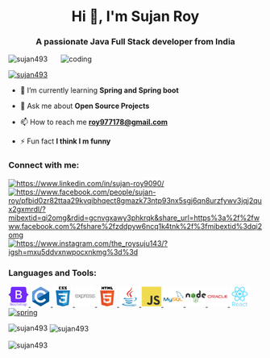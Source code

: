 <h1 align="center">Hi 👋, I'm Sujan Roy</h1>
<h3 align="center">A passionate Java Full Stack developer from India</h3>
<img align="right" alt="coding" width="400" src="https://raw.githubusercontent.com/PolarBearGG/PolarBearGG/master/web-developer.gif">

<p align="left"> <img src="https://komarev.com/ghpvc/?username=sujan493&label=Profile%20views&color=0e75b6&style=flat" alt="sujan493" /> </p>

<p align="left"> <a href="https://github.com/ryo-ma/github-profile-trophy"><img src="https://github-profile-trophy.vercel.app/?username=sujan493" alt="sujan493" /></a> </p>

- 🌱 I’m currently learning **Spring and Spring boot**

- 💬 Ask me about **Open Source Projects**

- 📫 How to reach me **roy977178@gmail.com**

- ⚡ Fun fact **I think I m funny**

<h3 align="left">Connect with me:</h3>
<p align="left">
<a href="https://linkedin.com/in/https://www.linkedin.com/in/sujan-roy9090/" target="blank"><img align="center" src="https://raw.githubusercontent.com/rahuldkjain/github-profile-readme-generator/master/src/images/icons/Social/linked-in-alt.svg" alt="https://www.linkedin.com/in/sujan-roy9090/" height="30" width="40" /></a>
<a href="https://fb.com/https://www.facebook.com/people/sujan-roy/pfbid0zr82ttaa29kvqibhqect8gmazk73ntp93nx5sgj6qn8urzfywv3jqj2qux2gxmrdl/?mibextid=qi2omg&rdid=gcnvgxawy3phkrqk&share_url=https%3a%2f%2fwww.facebook.com%2fshare%2fzddpyw6ncq1k4tnk%2f%3fmibextid%3dqi2omg" target="blank"><img align="center" src="https://raw.githubusercontent.com/rahuldkjain/github-profile-readme-generator/master/src/images/icons/Social/facebook.svg" alt="https://www.facebook.com/people/sujan-roy/pfbid0zr82ttaa29kvqibhqect8gmazk73ntp93nx5sgj6qn8urzfywv3jqj2qux2gxmrdl/?mibextid=qi2omg&rdid=gcnvgxawy3phkrqk&share_url=https%3a%2f%2fwww.facebook.com%2fshare%2fzddpyw6ncq1k4tnk%2f%3fmibextid%3dqi2omg" height="30" width="40" /></a>
<a href="https://instagram.com/https://www.instagram.com/the_roysuju143/?igsh=mxu5ddvxnwpocxnkmg%3d%3d" target="blank"><img align="center" src="https://raw.githubusercontent.com/rahuldkjain/github-profile-readme-generator/master/src/images/icons/Social/instagram.svg" alt="https://www.instagram.com/the_roysuju143/?igsh=mxu5ddvxnwpocxnkmg%3d%3d" height="30" width="40" /></a>
</p>

<h3 align="left">Languages and Tools:</h3>
<p align="left"> <a href="https://getbootstrap.com" target="_blank" rel="noreferrer"> <img src="https://raw.githubusercontent.com/devicons/devicon/master/icons/bootstrap/bootstrap-plain-wordmark.svg" alt="bootstrap" width="40" height="40"/> </a> <a href="https://www.cprogramming.com/" target="_blank" rel="noreferrer"> <img src="https://raw.githubusercontent.com/devicons/devicon/master/icons/c/c-original.svg" alt="c" width="40" height="40"/> </a> <a href="https://www.w3schools.com/css/" target="_blank" rel="noreferrer"> <img src="https://raw.githubusercontent.com/devicons/devicon/master/icons/css3/css3-original-wordmark.svg" alt="css3" width="40" height="40"/> </a> <a href="https://expressjs.com" target="_blank" rel="noreferrer"> <img src="https://raw.githubusercontent.com/devicons/devicon/master/icons/express/express-original-wordmark.svg" alt="express" width="40" height="40"/> </a> <a href="https://www.w3.org/html/" target="_blank" rel="noreferrer"> <img src="https://raw.githubusercontent.com/devicons/devicon/master/icons/html5/html5-original-wordmark.svg" alt="html5" width="40" height="40"/> </a> <a href="https://www.java.com" target="_blank" rel="noreferrer"> <img src="https://raw.githubusercontent.com/devicons/devicon/master/icons/java/java-original.svg" alt="java" width="40" height="40"/> </a> <a href="https://developer.mozilla.org/en-US/docs/Web/JavaScript" target="_blank" rel="noreferrer"> <img src="https://raw.githubusercontent.com/devicons/devicon/master/icons/javascript/javascript-original.svg" alt="javascript" width="40" height="40"/> </a> <a href="https://www.mysql.com/" target="_blank" rel="noreferrer"> <img src="https://raw.githubusercontent.com/devicons/devicon/master/icons/mysql/mysql-original-wordmark.svg" alt="mysql" width="40" height="40"/> </a> <a href="https://nodejs.org" target="_blank" rel="noreferrer"> <img src="https://raw.githubusercontent.com/devicons/devicon/master/icons/nodejs/nodejs-original-wordmark.svg" alt="nodejs" width="40" height="40"/> </a> <a href="https://www.oracle.com/" target="_blank" rel="noreferrer"> <img src="https://raw.githubusercontent.com/devicons/devicon/master/icons/oracle/oracle-original.svg" alt="oracle" width="40" height="40"/> </a> <a href="https://reactjs.org/" target="_blank" rel="noreferrer"> <img src="https://raw.githubusercontent.com/devicons/devicon/master/icons/react/react-original-wordmark.svg" alt="react" width="40" height="40"/> </a> <a href="https://spring.io/" target="_blank" rel="noreferrer"> <img src="https://www.vectorlogo.zone/logos/springio/springio-icon.svg" alt="spring" width="40" height="40"/> </a> </p>

<p><img align="left" src="https://github-readme-stats.vercel.app/api/top-langs?username=sujan493&show_icons=true&locale=en&layout=compact" alt="sujan493" /></p>

<p>&nbsp;<img align="center" src="https://github-readme-stats.vercel.app/api?username=sujan493&show_icons=true&locale=en" alt="sujan493" /></p>

<p><img align="center" src="https://github-readme-streak-stats.herokuapp.com/?user=sujan493&" alt="sujan493" /></p>
